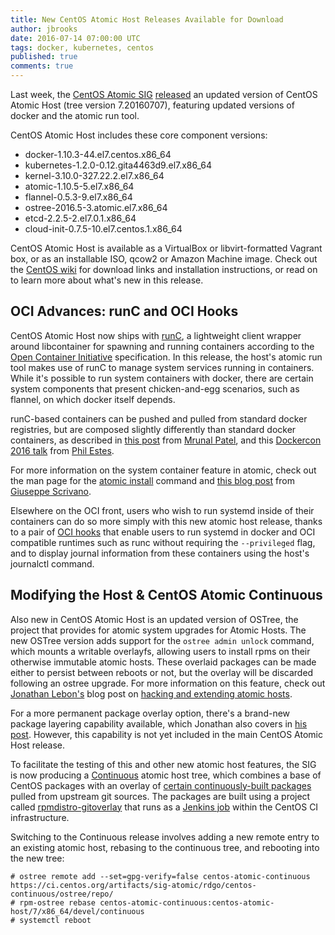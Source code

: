 ```yaml
---
title: New CentOS Atomic Host Releases Available for Download
author: jbrooks
date: 2016-07-14 07:00:00 UTC
tags: docker, kubernetes, centos
published: true
comments: true
---
```


Last week, the [CentOS Atomic SIG](http://wiki.centos.org/SpecialInterestGroup/Atomic) [released](https://seven.centos.org/2016/07/new-centos-atomic-host-ready-for-download/) an updated version of CentOS Atomic Host (tree version 7.20160707), featuring updated versions of docker and the atomic run tool.

CentOS Atomic Host includes these core component versions:

* docker-1.10.3-44.el7.centos.x86_64
* kubernetes-1.2.0-0.12.gita4463d9.el7.x86_64
* kernel-3.10.0-327.22.2.el7.x86_64
* atomic-1.10.5-5.el7.x86_64
* flannel-0.5.3-9.el7.x86_64
* ostree-2016.5-3.atomic.el7.x86_64
* etcd-2.2.5-2.el7.0.1.x86_64
* cloud-init-0.7.5-10.el7.centos.1.x86_64

CentOS Atomic Host is available as a VirtualBox or libvirt-formatted Vagrant box, or as an installable ISO, qcow2 or Amazon Machine image. Check out the [CentOS wiki](https://wiki.centos.org/SpecialInterestGroup/Atomic/Download) for download links and installation instructions, or read on to learn more about what's new in this release.

## OCI Advances: runC and OCI Hooks
CentOS Atomic Host now ships with [runC](http://runc.io/), a lightweight client wrapper around libcontainer for spawning and running containers according to the [Open Container Initiative](https://www.opencontainers.org/) specification. In this release, the host's atomic run tool makes use of runC to manage system services running in containers. While it's possible to run system containers with docker, there are certain system components that present chicken-and-egg scenarios, such as flannel, on which docker itself depends.

runC-based containers can be pushed and pulled from standard docker registries, but are composed slightly differently than standard docker containers, as described in [this post](http://www.projectatomic.io/blog/2016/04/running_OCI/) from [Mrunal Patel](https://twitter.com/mrunalp), and this [Dockercon 2016 talk](https://www.youtube.com/watch?v=ZAhzoz2zJj8) from [Phil Estes](https://twitter.com/estesp).

For more information on the system container feature in atomic, check out the man page for the [atomic install](https://github.com/projectatomic/atomic/blob/v1.10.5/docs/atomic-install.1.md) command and [this blog post](http://www.scrivano.org/2016/03/24/system-containers-for-atomic/) from [Giuseppe Scrivano](https://twitter.com/gscrivano).

Elsewhere on the OCI front, users who wish to run systemd inside of their containers can do so more simply with this new atomic host release, thanks to a pair of [OCI hooks](https://github.com/projectatomic/oci-systemd-hook) that enable users to run systemd in docker and OCI compatible runtimes such as runc without requiring the `--privileged` flag, and to display journal information from these containers using the host's journalctl command.

## Modifying the Host & CentOS Atomic Continuous
Also new in CentOS Atomic Host is an updated version of OSTree, the project that provides for atomic system upgrades for Atomic Hosts. The new OSTree version adds support for the `ostree admin unlock` command, which mounts a writable overlayfs, allowing users to install rpms on their otherwise immutable atomic hosts. These overlaid packages can be made either to persist between reboots or not, but the overlay will be discarded following an ostree upgrade. For more information on this feature, check out [Jonathan Lebon's](https://github.com/jlebon) blog post on [hacking and extending atomic hosts](http://www.projectatomic.io/blog/2016/07/hacking-and-extending-atomic-host).

For a more permanent package overlay option, there's a brand-new package layering capability available, which Jonathan also covers in [his post](http://www.projectatomic.io/blog/2016/07/hacking-and-extending-atomic-host). However, this capability is not yet included in the main CentOS Atomic Host release.

To facilitate the testing of this and other new atomic host features, the SIG is now producing a [Continuous](https://wiki.centos.org/SpecialInterestGroup/Atomic/Devel) atomic host tree, which combines a base of CentOS packages with an overlay of [certain continuously-built packages](https://github.com/CentOS/sig-atomic-buildscripts/blob/master/overlay.yml) pulled from upstream git sources. The packages are built using a project called [rpmdistro-gitoverlay](https://github.com/cgwalters/rpmdistro-gitoverlay) that runs as a [Jenkins job](https://ci.centos.org/job/atomic-rdgo-centos7/) within the CentOS CI infrastructure.

Switching to the Continuous release involves adding a new remote entry to an existing atomic host, rebasing to the continuous tree, and rebooting into the new tree:

```
# ostree remote add --set=gpg-verify=false centos-atomic-continuous https://ci.centos.org/artifacts/sig-atomic/rdgo/centos-continuous/ostree/repo/
# rpm-ostree rebase centos-atomic-continuous:centos-atomic-host/7/x86_64/devel/continuous
# systemctl reboot
```
